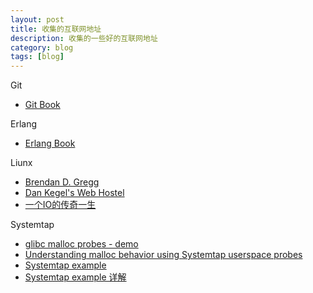 ```yaml
---
layout: post
title: 收集的互联网地址
description: 收集的一些好的互联网地址
category: blog
tags: [blog]
---
```

Git

- [Git Book](http://git-scm.com/book/zh/v1)

Erlang

- [Erlang Book](http://learnyousomeerlang.com/content)

Liunx

- [Brendan D. Gregg](http://www.brendangregg.com/)
- [Dan Kegel's Web Hostel](http://www.kegel.com/)
- [一个IO的传奇一生](http://alanwu.blog.51cto.com/3652632/d-8)

Systemtap

- [glibc malloc probes - demo](http://developerblog.redhat.com/2015/01/06/malloc-systemtap-probes-an-example/)
- [Understanding malloc behavior using Systemtap userspace probes](http://developerblog.redhat.com/2014/10/02/understanding-malloc-behavior-using-systemtap-userspace-probes/)
- [Systemtap example](https://sourceware.org/systemtap/examples/)
- [Systemtap example 详解](http://blog.163.com/digoal@126/blog/#m=0&t=1&c=fks_084068084086080075085082085095085080082075083081086071084)


[-10]:    http://hushi55.github.io/  "-10"
